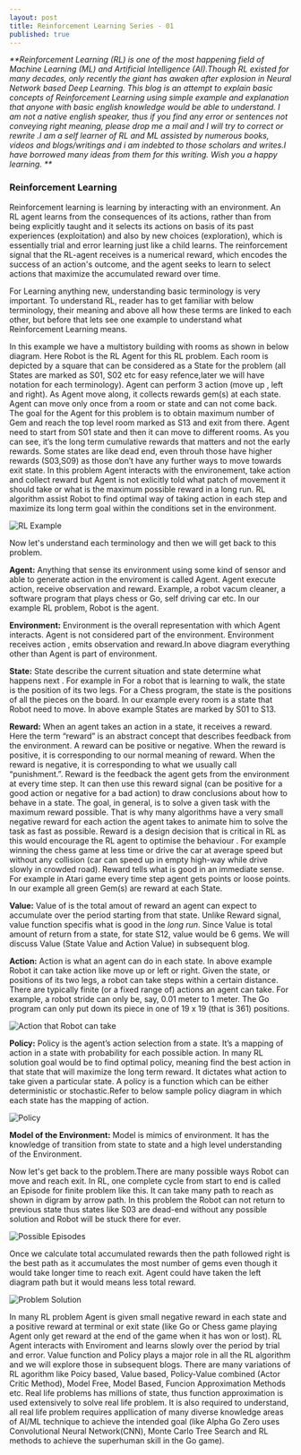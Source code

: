 ```yaml
---
layout: post
title: Reinforcement Learning Series - 01
published: true
---
```


_**Reinforcement Learning (RL) is one of the most happening field of Machine Learning (ML) and Artificial Intelligence (AI).Though RL existed for many decades, only recently the giant has awaken after explosion in Neural Network based Deep Learning. This blog is an attempt to explain basic concepts of Reinforcement Learning using simple example and explanation that anyone with basic english knowledge would be able to understand. I am not a native english speaker, thus if you find any error or sentences not conveying right meaning, please drop me a mail and I will try to correct or rewrite .I am a self learner of RL and ML assisted by numerous books, videos and blogs/writings and i am indebted to those scholars and writes.I have borrowed many ideas from them for this writing. Wish you a happy learning. **_


### Reinforcement Learning
Reinforcement learning is learning by interacting with an environment. An RL agent learns from the consequences of its actions, rather than from being explicitly taught and it selects its actions on basis of its past experiences (exploitation) and also by new choices (exploration), which is essentially trial and error learning just like a child learns. The reinforcement signal that the RL-agent receives is a numerical reward, which encodes the success of an action's outcome, and the agent seeks to learn to select actions that maximize the accumulated reward over time. 

For Learning anything new, understanding basic terminology is very important. To understand RL, reader has to get familiar with below terminology, their meaning and above all how these terms are linked to each other, but before that lets see one example to understand what Reinforcement Learning means.

In this example we have a multistory building with rooms as shown in below diagram. Here Robot is the RL Agent for this RL problem. Each room is depicted by a square that can be considered as a State for the problem (all States are marked as S01, S02 etc for easy refence,later we will have notation for each terminology). Agent can perform 3 action (move up , left and right). As Agent move along, it collects rewards gem(s) at each state. Agent can move only once from a room or state and can not come back. The goal for the Agent for this problem is to obtain maximum number of Gem and reach the top level room marked as S13 and exit from there. Agent need to start from S01 state and then it can move to different rooms. As you can see, it’s the long term cumulative rewards that matters and not the early rewards. Some states are like dead end, even throuh those have higher rewards (S03,S09) as those don’t have any further ways to move towards exit state. In this problem Agent interacts with the environement, take action and collect reward but Agent is not exlicitly told what patch of movement it should take or what is the maximum possible reward in a long run. RL algorithm assist Robot to find optimal way of taking action in each step and maximize its long term goal within the conditions set in the environment.

![RL Example](/images/RL_example.png "Reinforcement Learning Example")

Now let's understand each terminology and then we will get back to this problem.

**Agent:** Anything that sense its environment using some kind of sensor and able to generate action in the enviroment is called Agent. Agent execute action, receive observation and reward. Example, a robot vacum cleaner,  a software program that plays chess or Go, self driving car etc. In our example RL problem, Robot is the agent.

**Environment:** Environment is the overall representation with which Agent interacts. Agent is not considered part of the environment. Environment receives action , emits observation and reward.In above diagram everything other than Agent is part of environment.

**State:** State describe the current situation and state determine what happens next . For example in  For a robot that is learning to walk, the state is the position of its two legs. For a Chess program, the state is the positions of all the pieces on the board. In our example every room is a state that Robot need to move. In above example States are marked by S01 to S13.

**Reward:** When an agent takes an action in a state, it receives a reward. Here the term “reward” is an abstract concept that describes feedback from the environment. A reward can be positive or negative. When the reward is positive, it is corresponding to our normal meaning of reward. When the reward is negative, it is corresponding to what we usually call “punishment.”. Reward is the feedback the agent gets from the environment at every time step. It can then use this reward signal (can be positive for a good action or negative for a bad action) to draw conclusions about how to behave in a state. The goal, in general, is to solve a given task with the maximum reward possible. That is why many algorithms have a very small negative reward for each action the agent takes to animate him to solve the task as fast as possible. Reward is a design decision that is critical in RL as this would encourage the RL agent to optimise the behaviour . For example winning the chess game at less time or drive the car at average speed but without any collision (car can speed up in empty high-way while drive slowly in crowded road). Reward tells what is good in an immediate sense. For example in Atari game every time step agent gets points or loose points. In our example all green Gem(s) are reward at each State.

**Value:** Value of is the total amout of reward an agent can expect to accumulate over the period starting from that state. Unlike Reward signal, value function specifis what is good in the _long run_. Since Value is total amount of return from a state, for state S12, value would be 6 gems. We will discuss Value (State Value and Action Value) in subsequent blog.

**Action:** Action is what an  agent can do in each state. In above example Robot it can take action like move up or left or right. Given the state, or positions of its two legs, a robot can take steps within a certain distance. There are typically finite (or a fixed range of) actions an agent can take. For example, a robot stride can only be, say, 0.01 meter to 1 meter. The Go program can only put down its piece in one of 19 x 19 (that is 361) positions. 

![Action that Robot can take](/images/Action.png "Action that Robot can take")

**Policy:** Policy is the agent’s action selection from a state. It’s a mapping of action in a state with probability for each possible action. In many RL solution goal would be to find optimal policy, meaning find the best action in that state that will maximize the long term reward. It dictates what action to take given a particular state. A policy is a function which can be either deterministic or stochastic.Refer to below sample policy diagram in which each state has the mapping of action.

![Policy](/images/policy.png "policy")


**Model of the Environment:**  Model is mimics of environment. It has the knowledge of transition from state to state and a high level understanding of the Environment.

Now let's get back to the problem.There are many possible ways Robot can move and reach exit. In RL, one complete cycle from start to end is called an Episode for finite problem like this. It can take many path to reach as shown in digram by arrow path. In this problem the Robot can not return to previous state thus states like S03 are dead-end without any possible solution and Robot will be stuck there for ever.

![Possible Episodes](/images/PossibleEpisodes.png "Possible Episodes")

Once we calculate total accumulated rewards then the path followed right is the best path as it accumulates the most number of gems even though it would take longer time to reach exit. Agent could have taken the left diagram path but it would means less total reward.

![Problem Solution](/images/Optimal_move.png "Problem Solution")

In many RL problem Agent is given small negative reward in each state and a positive reward at terminal or exit state (like Go or Chess game playing Agent only get reward at the end of the game when it has won or lost). RL Agent interacts with Enviroment and learns slowly over the period by trial and error. Value function and Policy plays a major role in all the RL algorithm and we will explore those in subsequent blogs. There are many variations of RL agorithm like Poicy based, Value based, Policy-Value combined (Actor Critic Method), Model Free, Model Based, Funcion Approximation Methods etc. Real life problems has millions of state, thus function approximation is used extensively to solve real life problem. It is also required to understand, all real life problem requires appllication of many diverse knowledge areas of AI/ML technique to achieve the intended goal (like Alpha Go Zero uses Convolutional Neural Network(CNN), Monte Carlo Tree Search and RL methods to achieve the superhuman skill in the Go game).
